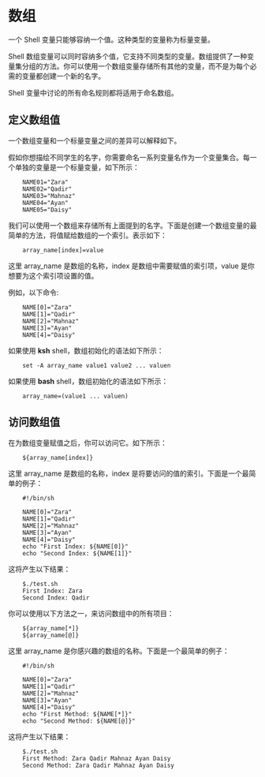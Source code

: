 # 数组

一个 Shell 变量只能够容纳一个值。这种类型的变量称为标量变量。

Shell 数组变量可以同时容纳多个值，它支持不同类型的变量。数组提供了一种变量集分组的方法。你可以使用一个数组变量存储所有其他的变量，而不是为每个必需的变量都创建一个新的名字。

Shell 变量中讨论的所有命名规则都将适用于命名数组。

## 定义数组值

一个数组变量和一个标量变量之间的差异可以解释如下。

假如你想描绘不同学生的名字，你需要命名一系列变量名作为一个变量集合。每一个单独的变量是一个标量变量，如下所示：

```
    NAME01="Zara"
    NAME02="Qadir"
    NAME03="Mahnaz"
    NAME04="Ayan"
    NAME05="Daisy"
```

我们可以使用一个数组来存储所有上面提到的名字。下面是创建一个数组变量的最简单的方法，将值赋给数组的一个索引。表示如下：

```
    array_name[index]=value
```

这里 array_name 是数组的名称，index 是数组中需要赋值的索引项，value 是你想要为这个索引项设置的值。

例如，以下命令:

``` 
    NAME[0]="Zara"
    NAME[1]="Qadir"
    NAME[2]="Mahnaz"
    NAME[3]="Ayan"
    NAME[4]="Daisy"
```

如果使用 **ksh** shell，数组初始化的语法如下所示：

```
    set -A array_name value1 value2 ... valuen
```

如果使用 **bash** shell，数组初始化的语法如下所示：

```
    array_name=(value1 ... valuen)
```

## 访问数组值

在为数组变量赋值之后，你可以访问它。如下所示：

```
    ${array_name[index]}
```

这里 array_name 是数组的名称，index 是将要访问的值的索引。下面是一个最简单的例子：

```
    #!/bin/sh
    
    NAME[0]="Zara"
    NAME[1]="Qadir"
    NAME[2]="Mahnaz"
    NAME[3]="Ayan"
    NAME[4]="Daisy"
    echo "First Index: ${NAME[0]}"
    echo "Second Index: ${NAME[1]}"
```

这将产生以下结果：

```
    $./test.sh
    First Index: Zara
    Second Index: Qadir
```

你可以使用以下方法之一，来访问数组中的所有项目：

```
    ${array_name[*]}
    ${array_name[@]}
```

这里 array_name 是你感兴趣的数组的名称。下面是一个最简单的例子：

```
    #!/bin/sh
    
    NAME[0]="Zara"
    NAME[1]="Qadir"
    NAME[2]="Mahnaz"
    NAME[3]="Ayan"
    NAME[4]="Daisy"
    echo "First Method: ${NAME[*]}"
    echo "Second Method: ${NAME[@]}"
```

这将产生以下结果：

```
    $./test.sh
    First Method: Zara Qadir Mahnaz Ayan Daisy
    Second Method: Zara Qadir Mahnaz Ayan Daisy
```